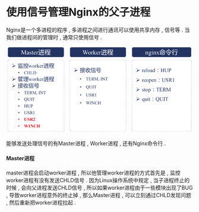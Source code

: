 # 使用信号管理Nginx的父子进程

Nginx是一个多进程的程序 , 多进程之间进行通讯可以使用共享内存 , 信号等 . 当我们做进程间的管理时 , 通常只使用信号 .

![](/assets/xinhaoguanli.png)

能够发送处理信号的有Master进程 , Worker进程 , 还有Nginx命令行 . 

#### Master进程

master进程会启动worker进程 , 所以他管理worker进程的方式首先是 , 监控worker进程有没有发送CHLD信号 . 因为Linux操作系统中规定 , 当子进程终止的时候 , 会向父进程发送CHLD信号 , 所以如果worker进程由于一些模块出现了BUG , 导致worker进程意外的终止掉 , 那么Master进程 , 可以立刻通过CHLD发现问题 , 然后重新把worker进程拉起 . 

 



